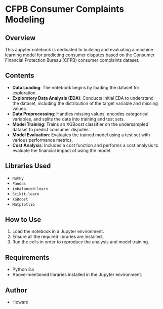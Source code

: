# CFPB Consumer Complaints Modeling

## Overview
This Jupyter notebook is dedicated to building and evaluating a machine learning model for predicting consumer disputes based on the Consumer Financial Protection Bureau (CFPB) consumer complaints dataset.

## Contents
- **Data Loading**: The notebook begins by loading the dataset for exploration.
- **Exploratory Data Analysis (EDA)**: Conducts initial EDA to understand the dataset, including the distribution of the target variable and missing values.
- **Data Preprocessing**: Handles missing values, encodes categorical variables, and splits the data into training and test sets.
- **Model Training**: Trains an XGBoost classifier on the undersampled dataset to predict consumer disputes.
- **Model Evaluation**: Evaluates the trained model using a test set with various performance metrics.
- **Cost Analysis**: Includes a cost function and performs a cost analysis to evaluate the financial impact of using the model.

## Libraries Used
- `NumPy`
- `Pandas`
- `imbalanced-learn`
- `Scikit-learn`
- `XGBoost`
- `Matplotlib`

## How to Use
1. Load the notebook in a Jupyter environment.
2. Ensure all the required libraries are installed.
3. Run the cells in order to reproduce the analysis and model training.

## Requirements
- Python 3.x
- Above-mentioned libraries installed in the Jupyter environment.

## Author
- Howard
